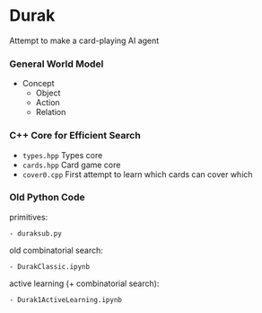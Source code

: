 # Durak

Attempt to make a card-playing AI agent

### General World Model

- Concept
    - Object
    - Action
    - Relation

### C++ Core for Efficient Search

- `types.hpp` Types core
- `cards.hpp` Card game core
- `cover0.cpp` First attempt to learn which cards can cover which

### Old Python Code

primitives: 

    - duraksub.py

old combinatorial search: 

    - DurakClassic.ipynb

active learning (+ combinatorial search):

    - Durak1ActiveLearning.ipynb

